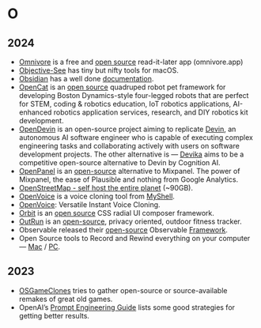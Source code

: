 # O

## 2024

- [Omnivore](https://omnivore.app/) is a free and [open source](https://github.com/omnivore-app) read-it-later app (omnivore.app)
- [Objective-See](https://objective-see.org/) has tiny but nifty tools for macOS.
- [Obsidian](https://obsidian.md/) has a well done [documentation](https://help.obsidian.md/).
- [OpenCat](https://www.petoi.com/pages/opencat-open-source-robot-pet-framework) is an [open source](https://github.com/PetoiCamp/OpenCat) quadruped robot pet framework for developing Boston Dynamics-style four-legged robots that are perfect for STEM, coding & robotics education, IoT robotics applications, AI-enhanced robotics application services, research, and DIY robotics kit development.
- [OpenDevin](https://github.com/OpenDevin/OpenDevin) is an open-source project aiming to replicate [Devin](https://www.cognition-labs.com/introducing-devin), an autonomous AI software engineer who is capable of executing complex engineering tasks and collaborating actively with users on software development projects. The other alternative is — [Devika](https://github.com/stitionai/devika) aims to be a competitive open-source alternative to Devin by Cognition AI.
- [OpenPanel](https://openpanel.dev) is an [open-source](https://github.com/Openpanel-dev/openpanel) alternative to Mixpanel. The power of Mixpanel, the ease of Plausible and nothing from Google Analytics.
- [OpenStreetMap - self host the entire planet](https://gist.github.com/markuman/230af4cc11333ca3efc22eed60575adc) (~90GB).
- [OpenVoice](https://github.com/myshell-ai/OpenVoice) is a voice cloning tool from [MyShell](https://myshell.ai).
- [OpenVoice](https://research.myshell.ai/open-voice): Versatile Instant Voice Cloning.
- [Orbit](https://zumerlab.github.io/orbit-docs/) is an [open source](https://github.com/zumerlab/orbit) CSS radial UI composer framework.
- [OutRun](https://outrun.tadris.de) is an [open-source](https://github.com/timfraedrich/OutRun), privacy oriented, outdoor fitness tracker.
- Observable released their [open-source](https://github.com/observablehq/framework) Observable [Framework](https://observablehq.com/framework/).
- Open Source tools to Record and Rewind everything on your computer — [Mac](https://rem.ing) / [PC](https://github.com/yuka-friends/Windrecorder).

## 2023

- [OSGameClones](https://osgameclones.com) tries to gather open-source or source-available remakes of great old games.
- OpenAI’s [Prompt Engineering Guide](https://platform.openai.com/docs/guides/prompt-engineering) lists some good strategies for getting better results.

